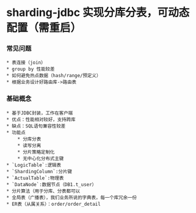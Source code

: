 # sharding-jdbc 实现分库分表，可动态配置（需重启）

### 常见问题
    
    * 表连接（join）
    * group by 性能较差
    * 如何避免热点数据（hash/range/预定义）
    * 根据业务设计好路由库->路由表

### 基础概念

    * 基于JDBC封装，工作在客户端
    * 优点：性能相对较好，支持跨库
    * 缺点：SQL语句兼容性较差
    * 功能点
        * 分库分表
        * 读写分离
        * 分片策略定制化
        * 无中心化分布式主键
    * `LogicTable`:逻辑表
    * `ShardingColumn`:分片键
    * `ActualTable`:物理表
    * `DataNode`:数据节点（DB1.t_user）
    * 分片算法（用于分库、分表都可以
    * 全局表（广播表），我们业务所说的字典表，每一个库冗余一份
    * ER表（从属关系）：order/order_detail
    
     
